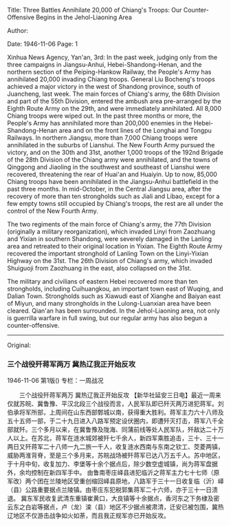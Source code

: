 Title: Three Battles Annihilate 20,000 of Chiang's Troops: Our Counter-Offensive Begins in the Jehol-Liaoning Area

Author:

Date: 1946-11-06
Page: 1

Xinhua News Agency, Yan'an, 3rd: In the past week, judging only from the three campaigns in Jiangsu-Anhui, Hebei-Shandong-Henan, and the northern section of the Peiping-Hankow Railway, the People's Army has annihilated 20,000 invading Chiang troops. General Liu Bocheng's troops achieved a major victory in the west of Shandong province, south of Juancheng, last week. The main forces of Chiang's army, the 68th Division and part of the 55th Division, entered the ambush area pre-arranged by the Eighth Route Army on the 29th, and were immediately annihilated. All 8,000 Chiang troops were wiped out. In the past three months or more, the People's Army has annihilated more than 200,000 enemies in the Hebei-Shandong-Henan area and on the front lines of the Longhai and Tongpu Railways. In northern Jiangsu, more than 7,000 Chiang troops were annihilated in the suburbs of Lianshui. The New Fourth Army pursued the victory, and on the 30th and 31st, another 1,000 troops of the 192nd Brigade of the 28th Division of the Chiang army were annihilated, and the towns of Qinggong and Jiaoling in the southwest and southeast of Lianshui were recovered, threatening the rear of Huai'an and Huaiyin. Up to now, 85,000 Chiang troops have been annihilated in the Jiangsu-Anhui battlefield in the past three months. In mid-October, in the Central Jiangsu area, after the recovery of more than ten strongholds such as Jiali and Libao, except for a few empty towns still occupied by Chiang's troops, the rest are all under the control of the New Fourth Army.

The two regiments of the main force of Chiang's army, the 77th Division (originally a military reorganization), which invaded Linyi from Zaozhuang and Yixian in southern Shandong, were severely damaged in the Lanling area and retreated to their original location in Yixian. The Eighth Route Army recovered the important stronghold of Lanling Town on the Linyi-Yixian Highway on the 31st. The 26th Division of Chiang's army, which invaded Shuiguoji from Zaozhuang in the east, also collapsed on the 31st.

The military and civilians of eastern Hebei recovered more than ten strongholds, including Cuihuangkou, an important town east of Wuqing, and Dalian Town. Strongholds such as Xiawudi east of Xianghe and Baiyan east of Miyun, and many strongholds in the Lulong-Luanxian area have been cleared. Qian'an has been surrounded. In the Jehol-Liaoning area, not only is guerrilla warfare in full swing, but our regular army has also begun a counter-offensive.



<hr /> 

Original: 


### 三个战役歼蒋军两万  冀热辽我正开始反攻

1946-11-06
第1版()
专栏：一周战况

　　三个战役歼蒋军两万
    冀热辽我正开始反攻
    【新华社延安三日电】最近一周来仅就苏皖、冀鲁豫、平汉北段三个战役而言，人民军队即已歼灭两万进犯蒋军。刘伯承将军所部，上周间在山东西部鄄城以南，获得重大胜利。蒋军主力六十八师及五十五师一部，于二十九日进入八路军预定设伏圈内，即遭歼灭打击，蒋军八千全部就歼。三个多月以来，在冀鲁豫及陇海、同蒲前线等处人民军队，歼敌达二十万人以上。在苏北，蒋军在涟水城郊被歼七千余人，新四军乘胜追击，三十、三十一两日又歼蒋军二十八师一九二旅一千人，收复涟水西南与东南之钦工、茭菱两镇，威胁两淮背脊，至是三个多月来，苏皖战场被歼蒋军已达八万五千人。苏中地区，于十月中旬，收复加力、李堡等十余个据点后，除少数空虚城镇，尚为蒋军盘据外，余均控制在新四军手中。
    由鲁南枣庄峄县进犯临沂之蒋军主力七十七师（原军改）两个团在兰陵地区受重创缩回峄县原地，八路军于三十一日收复临（沂）峄（县）公路重要据点兰陵镇。由枣庄东犯税郭集蒋军二十六师，亦于三十一日溃退。
    冀东军民收复武清东重镇崔黄口，大良镇等十余据点，香河东之下务棣及密云东之白岩等据点，卢（龙）滦（县）地区不少据点被肃清，迁安已被包围，冀热辽地区不仅游击战争如火如荼，而且我正规军亦已开始反攻。
